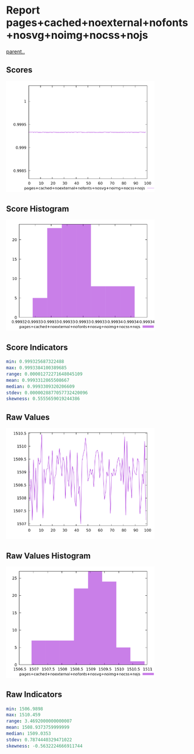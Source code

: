 # Report pages+cached+noexternal+nofonts+nosvg+noimg+nocss+nojs

[parent..](./..)  


## Scores

![score](./score.png)  

## Score Histogram

![hist](./hist.png)  

## Score Indicators

```yaml
min: 0.999325687322488
max: 0.9993384100389685
range: 0.00001272271648045109
mean: 0.9993312865508667
median: 0.9993309320206609
stdev: 0.0000028877057732420096
skewness: 0.5555659019244386

```

## Raw Values

![raw](./raw.png)  

## Raw Values Histogram

![raw hist](./raw_hist.png)  

## Raw Indicators

```yaml
min: 1506.9898
max: 1510.459
range: 3.4692000000000007
mean: 1508.9373759999999
median: 1509.0353
stdev: 0.7874440329471022
skewness: -0.5632224666911744

```

<style>
  img {
    max-width: 80%;
  }
</style>
      
